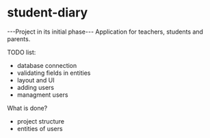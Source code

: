 # student-diary
---Project in its initial phase--- Application for teachers, students and parents. 

TODO list:
- database connection
- validating fields in entities
- layout and UI
- adding users
- managment users

What is done?
- project structure
- entities of users
